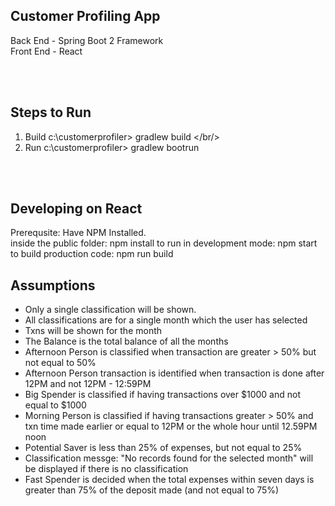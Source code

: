 Customer Profiling App
-----------------------
Back End - Spring Boot 2 Framework <br/>
Front End - React <br/>

<br/><br/>

Steps to Run
--------------
1) Build
c:\customerprofiler> gradlew build
</br/>
2) Run
c:\customerprofiler> gradlew bootrun
<br/>
<br/>

Developing on React
------------------------
Prerequsite: Have NPM Installed.<br/>
inside the public folder: npm install
to run in development mode: npm start
to build production code: npm run build

Assumptions
-----------
<ul>
<li>Only a single classification will be shown.</li>
<li>All classifications are for a single month which the user has selected</li>
<li>Txns will be shown for the month</li>
<li>The Balance is the total balance of all the months</li>
<li>Afternoon Person is classified when transaction are greater > 50% but not equal to 50%</li>
<li>Afternoon Person transaction is identified when transaction is done after 12PM and not 12PM - 12:59PM</li>
<li>Big Spender is classified if having transactions over $1000 and not equal to $1000</li>
<li>Morning Person is classified if having transactions greater > 50% and txn time made earlier or equal to 12PM or the whole hour until 12.59PM noon</li>
<li>Potential Saver is less than 25% of expenses, but not equal to 25%</li>
<li>Classification messge: "No records found for the selected month" will be displayed if there is no classification </li>
<li>Fast Spender is decided when the total expenses within seven days is greater than 75% of the deposit made (and not equal to 75%)</li>
</ul>
